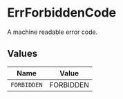 # ErrForbiddenCode

A machine readable error code.


## Values

| Name        | Value       |
| ----------- | ----------- |
| `FORBIDDEN` | FORBIDDEN   |